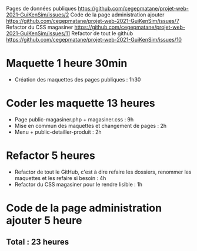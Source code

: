 Pages de données publiques	https://github.com/cegepmatane/projet-web-2021-GuiKenSim/issues/2
Code de la page administration ajouter https://github.com/cegepmatane/projet-web-2021-GuiKenSim/issues/7
Refactor du CSS magasiner https://github.com/cegepmatane/projet-web-2021-GuiKenSim/issues/11
Refactor de tout le github https://github.com/cegepmatane/projet-web-2021-GuiKenSim/issues/10
# Maquette 1 heure 30min
- Création des maquettes des pages publiques : 1h30
# Coder les maquette 13 heures
- Page public-magasiner.php + magasiner.css : 9h
- Mise en commun des maquettes et changement de pages : 2h
- Menu + public-detailler-produit : 2h
# Refactor 5 heures
- Refactor de tout le GitHub, c'est à dire refaire les dossiers, renommer les maquettes et les refaire si besoin : 4h
- Refactor du CSS magasiner pour le rendre lisible : 1h
# Code de la page administration ajouter 5 heure

## Total : 23 heures
